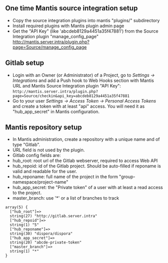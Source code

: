 ## One time Mantis source integration setup

 - Copy the source integration plugins into mantis "plugins/" subdirectory
 - Install required plugins with Mantis plugin admin page
 - Get the "API Key" (like 'abcdeb8129a4451a35f47881') from the Source Integration plugin "manage_config_page"
   http://mantis.server.intra/plugin.php?page=Source/manage_config_page

## Gitlab setup

 - Login with an Owner (or Administrator) of a Project, go to *Settings -> Integrations* and
   add a Push hook to Web Hooks section with Mantis URL and Mantis Source Integration plugin "API Key":
   `http://mantis.server.intra/plugin.php?page=Source/checkin&api_key=abcdeb8129a4451a35f47881`
 - Go to your user *Settings -> Access Token -> Personal Access Tokens* and create a token with at least "api"
   access. You will need it as "hub_app_secret" in Mantis configuration.

## Mantis repository setup

 - In Mantis administration, create a repository with a unique name and of type "Gitlab".
 - URL field is not used by the plugin.
 - Gitlab config fields are:
  - hub_root: root url of the Gitlab webserver, required to access Web API
  - hub_repoid: id of the Gitlab project. Should be auto-filled if reponame is valid and readable for the user.
  - hub_reponame: full name of the project in the form "group-namespace/project-name"
  - hub_app_secret: the "Private token" of a user with at least a read access to the project.
  - master_branch: use '*' or a list of branches to track

```
array(5) {
  ["hub_root"]=>
  string(27) "http://gitlab.server.intra"
  ["hub_repoid"]=>
  string(1) "5"
  ["hub_reponame"]=>
  string(30) "dispora/dispora"
  ["hub_app_secret"]=>
  string(20) "abcde-private-token"
  ["master_branch"]=>
  string(1) "*"
}
```
